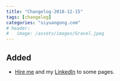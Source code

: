 ```yaml
---
title: "Changelog-2018-12-15"
tags: [changelog]
categories: "siyuangong.com"
# header:
#   image: /assets/images/Gravel.jpeg
---
```


## Added
- [Hire me](mailto:hire@siyuangong.com) and my [LinkedIn](https://www.linkedin.com/in/siyuan-gong-12867759/) to some pages.